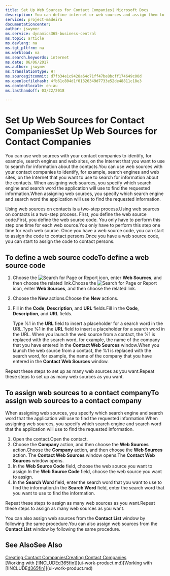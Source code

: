 ```yaml
---
title: Set Up Web Sources for Contact Companies| Microsoft Docs
description: You can define internet or web sources and assign them to a contact company to help identify how you want to search for information about your contacts.
services: project-madeira
documentationcenter: 
author: jswymer
ms.service: dynamics365-business-central
ms.topic: article
ms.devlang: na
ms.tgt_pltfrm: na
ms.workload: na
ms.search.keywords: internet
ms.date: 06/06/2017
ms.author: jswymer
ms.translationtype: HT
ms.sourcegitcommit: d7fb34e1c9428a64c71ff47be8bcff174649c00d
ms.openlocfilehash: 4fb61c804d1f01326349d7733e52de48811c18e3
ms.contentlocale: en-au
ms.lasthandoff: 03/22/2018

---
```

# <a name="set-up-web-sources-for-contact-companies"></a><span data-ttu-id="260a5-103">Set Up Web Sources for Contact Companies</span><span class="sxs-lookup"><span data-stu-id="260a5-103">Set Up Web Sources for Contact Companies</span></span>
<span data-ttu-id="260a5-104">You can use web sources with your contact companies to identify, for example, search engines and web sites, on the Internet that you want to use to search for information about the contacts.</span><span class="sxs-lookup"><span data-stu-id="260a5-104">You can use web sources with your contact companies to identify, for example, search engines and web sites, on the Internet that you want to use to search for information about the contacts.</span></span> <span data-ttu-id="260a5-105">When assigning web sources, you specify which search engine and search word the application will use to find the requested information.</span><span class="sxs-lookup"><span data-stu-id="260a5-105">When assigning web sources, you specify which search engine and search word the application will use to find the requested information.</span></span>

<span data-ttu-id="260a5-106">Using web sources on contacts is a two-step process.</span><span class="sxs-lookup"><span data-stu-id="260a5-106">Using web sources on contacts is a two-step process.</span></span> <span data-ttu-id="260a5-107">First, you define the web source code.</span><span class="sxs-lookup"><span data-stu-id="260a5-107">First, you define the web source code.</span></span> <span data-ttu-id="260a5-108">You only have to perform this step one time for each web source.</span><span class="sxs-lookup"><span data-stu-id="260a5-108">You only have to perform this step one time for each web source.</span></span> <span data-ttu-id="260a5-109">Once you have a web source code, you can start to assign the code to contact persons.</span><span class="sxs-lookup"><span data-stu-id="260a5-109">Once you have a web source code, you can start to assign the code to contact persons.</span></span>

## <a name="to-define-a-web-source-code"></a><span data-ttu-id="260a5-110">To define a web source code</span><span class="sxs-lookup"><span data-stu-id="260a5-110">To define a web source code</span></span>
1. <span data-ttu-id="260a5-111">Choose the ![Search for Page or Report](media/ui-search/search_small.png "Search for Page or Report icon") icon, enter **Web Sources**, and then choose the related link.</span><span class="sxs-lookup"><span data-stu-id="260a5-111">Choose the ![Search for Page or Report](media/ui-search/search_small.png "Search for Page or Report icon") icon, enter **Web Sources**, and then choose the related link.</span></span>
2. <span data-ttu-id="260a5-112">Choose the **New** actions.</span><span class="sxs-lookup"><span data-stu-id="260a5-112">Choose the **New** actions.</span></span>
3. <span data-ttu-id="260a5-113">Fill in the **Code**, **Description**, and **URL** fields.</span><span class="sxs-lookup"><span data-stu-id="260a5-113">Fill in the **Code**, **Description**, and **URL** fields.</span></span>

    <span data-ttu-id="260a5-114">Type %1 in the **URL** field to insert a placeholder for a search word in the URL.</span><span class="sxs-lookup"><span data-stu-id="260a5-114">Type %1 in the **URL** field to insert a placeholder for a search word in the URL.</span></span> <span data-ttu-id="260a5-115">When you launch the web source from a contact, the %1 is replaced with the search word, for example, the name of the company that you have entered in the **Contact Web Sources** window.</span><span class="sxs-lookup"><span data-stu-id="260a5-115">When you launch the web source from a contact, the %1 is replaced with the search word, for example, the name of the company that you have entered in the **Contact Web Sources** window.</span></span>

<span data-ttu-id="260a5-116">Repeat these steps to set up as many web sources as you want.</span><span class="sxs-lookup"><span data-stu-id="260a5-116">Repeat these steps to set up as many web sources as you want.</span></span>

## <a name="to-assign-web-sources-to-a-contact-company"></a><span data-ttu-id="260a5-117">To assign web sources to a contact company</span><span class="sxs-lookup"><span data-stu-id="260a5-117">To assign web sources to a contact company</span></span>
<span data-ttu-id="260a5-118">When assigning web sources, you specify which search engine and search word that the application will use to find the requested information.</span><span class="sxs-lookup"><span data-stu-id="260a5-118">When assigning web sources, you specify which search engine and search word that the application will use to find the requested information.</span></span>

1. <span data-ttu-id="260a5-119">Open the contact.</span><span class="sxs-lookup"><span data-stu-id="260a5-119">Open the contact.</span></span>
2. <span data-ttu-id="260a5-120">Choose the **Company** action, and then choose the **Web Sources** action.</span><span class="sxs-lookup"><span data-stu-id="260a5-120">Choose the **Company** action, and then choose the **Web Sources** action.</span></span> <span data-ttu-id="260a5-121">The **Contact Web Sources** window opens.</span><span class="sxs-lookup"><span data-stu-id="260a5-121">The **Contact Web Sources** window opens.</span></span>
3. <span data-ttu-id="260a5-122">In the **Web Source Code** field, choose the web source you want to assign.</span><span class="sxs-lookup"><span data-stu-id="260a5-122">In the **Web Source Code** field, choose the web source you want to assign.</span></span>
4. <span data-ttu-id="260a5-123">In the **Search Word** field, enter the search word that you want to use to find the information.</span><span class="sxs-lookup"><span data-stu-id="260a5-123">In the **Search Word** field, enter the search word that you want to use to find the information.</span></span>

<span data-ttu-id="260a5-124">Repeat these steps to assign as many web sources as you want.</span><span class="sxs-lookup"><span data-stu-id="260a5-124">Repeat these steps to assign as many web sources as you want.</span></span>

<span data-ttu-id="260a5-125">You can also assign web sources from the **Contact List** window by following the same procedure.</span><span class="sxs-lookup"><span data-stu-id="260a5-125">You can also assign web sources from the **Contact List** window by following the same procedure.</span></span>

## <a name="see-also"></a><span data-ttu-id="260a5-126">See Also</span><span class="sxs-lookup"><span data-stu-id="260a5-126">See Also</span></span>
[<span data-ttu-id="260a5-127">Creating Contact Companies</span><span class="sxs-lookup"><span data-stu-id="260a5-127">Creating Contact Companies</span></span>](marketing-create-contact-companies.md)  
<span data-ttu-id="260a5-128">[Working with [!INCLUDE[d365fin](includes/d365fin_md.md)]](ui-work-product.md)</span><span class="sxs-lookup"><span data-stu-id="260a5-128">[Working with [!INCLUDE[d365fin](includes/d365fin_md.md)]](ui-work-product.md)</span></span>


